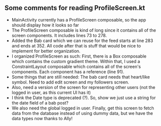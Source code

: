 
Some comments for reading ProfileScreen.kt
-----------------------------------------

- MainActivity currently has a ProfileScreen composable, so the app should display how it looks so far
- The ProfileScreen composable is kind of long since it contains all of the screen components. It includes lines 73 to 278.
- Added the Bab card which we can reuse for the feed starts at line 283 and ends at 352. All code after that is stuff that would be nice to implement for better organization.
- I organized ProfileScreen as such: First, there is a Box composable which contains the custom gradient theme. Within that, I used a ConstraintLayout composable which contains all of the screen's components. Each component has a reference (line 91).
- Some things that are still needed: The bab card needs that heart/like symbol. Need to add edit screen and my followers screen.
- Also, need a version of the screen for representing other users (not the logged in user, as this current UI has it)
- I think the Date type is deprecated (?). So, show we just use a string for the date field of a bab post?
- We also need the global logged in user. Finally, get this screen to fetch data from the database instead of using dummy data, but we have the data types now thanks to Ally!